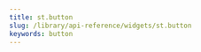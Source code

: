 ```yaml
---
title: st.button
slug: /library/api-reference/widgets/st.button
keywords: button
---
```


<Autofunction function="streamlit.button" />
